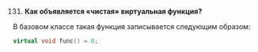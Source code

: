 131. **Как объявляется «чистая» виртуальная функция?**  

В базовом классе такая функция записывается следующим образом:  
```c++
virtual void func() = 0;
```
